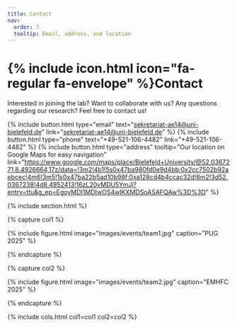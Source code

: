 ```yaml
---
title: Contact
nav:
  order: 7
  tooltip: Email, address, and location
---
```


# {% include icon.html icon="fa-regular fa-envelope" %}Contact

Interested in joining the lab? Want to collaborate with us? Any questions regarding our research? Feel free to contact us!

{%
  include button.html
  type="email"
  text="sekretariat-ae14@uni-bielefeld.de"
  link="sekretariat-ae14@uni-bielefeld.de"
%}
{%
  include button.html
  type="phone"
  text="+49-521-106-4482"
  link="+49-521-106-4482"
%}
{%
  include button.html
  type="address"
  tooltip="Our location on Google Maps for easy navigation"
  link="https://www.google.com/maps/place/Bielefeld+University/@52.0367271,8.4926664,17z/data=!3m2!4b1!5s0x47ba980fd0e9d4bb:0x2cc7502b92aebcec!4m6!3m5!1s0x47ba22b5ad10b98f:0xa128cd4b4ccac32d!8m2!3d52.0367238!4d8.4952413!16zL20vMDU5YmJj?entry=ttu&g_ep=EgoyMDI1MDIwOS4wIKXMDSoASAFQAw%3D%3D"
%}

{% include section.html %}

{% capture col1 %}

{%
  include figure.html
  image="images/events/team1.jpg"
  caption="PUG 2025"
%}

{% endcapture %}

{% capture col2 %}

{%
  include figure.html
  image="images/events/team2.jpg"
  caption="EMHFC 2025"
%}

{% endcapture %}

{% include cols.html col1=col1 col2=col2 %}